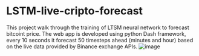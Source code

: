 ﻿# LSTM-live-cripto-forecast
This project walk through the training of LTSM neural network to forecast bitcoint price.
The web app is developed using python Dash framework, every 10 seconds it forecast 50 timesteps ahead (minutes and hour) based on the live data provided by Binance exchange APIs.
![image](https://github.com/user-attachments/assets/0313885c-7930-4ae4-93c0-d33bea8a11b7)
